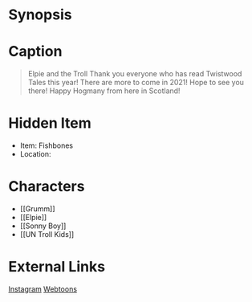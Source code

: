 # Synopsis


# Caption
> Elpie and the Troll 
> Thank you everyone who has read Twistwood Tales this year! There are more to come in 2021! Hope to see you there! Happy Hogmany from here in Scotland!

# Hidden Item
* Item: Fishbones
* Location: <spoiler></spoiler>

# Characters
* [[Grumm]]
* [[Elpie]]
* [[Sonny Boy]]
* [[UN Troll Kids]]

# External Links
[Instagram](https://www.instagram.com/p/CBeckJJD7zv/)
[Webtoons](https://www.webtoons.com/en/challenge/twistwood-tales/44-elpie-and-the-troll/viewer?title_no=344740&episode_no=48)